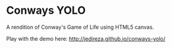 Conways YOLO
============

A rendition of Conway's Game of Life using HTML5 canvas.

Play with the demo here: http://jedireza.github.io/conways-yolo/
